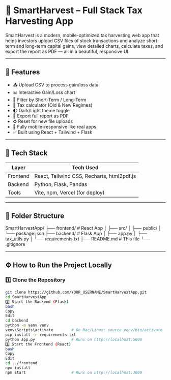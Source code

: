 # 🌾 SmartHarvest – Full Stack Tax Harvesting App

SmartHarvest is a modern, mobile-optimized tax harvesting web app that helps investors upload CSV files of stock transactions and analyze short-term and long-term capital gains, view detailed charts, calculate taxes, and export the report as PDF — all in a beautiful, responsive UI.

---

## 🚀 Features

- 📤 Upload CSV to process gain/loss data
- 📊 Interactive Gain/Loss chart
- 🎯 Filter by Short-Term / Long-Term
- 💸 Tax calculator (Old & New Regimes)
- 🌓 Dark/Light theme toggle
- 📄 Export full report as PDF
- ♻️ Reset for new file uploads
- 📱 Fully mobile-responsive like real apps
- ✅ Built using React + Tailwind + Flask

---

## 🧱 Tech Stack

| Layer     | Tech Used                    |
|-----------|------------------------------|
| Frontend  | React, Tailwind CSS, Recharts, html2pdf.js |
| Backend   | Python, Flask, Pandas         |
| Tools     | Vite, npm, Vercel (for deploy) |

---

## 📁 Folder Structure

SmartHarvestApp/
├── frontend/ # React App
│ ├── src/
│ ├── public/
│ └── package.json
├── backend/ # Flask App
│ ├── app.py
│ ├── tax_utils.py
│ └── requirements.txt
├── README.md # This file
└── .gitignore


---

## ⚙️ How to Run the Project Locally

### 1️⃣ Clone the Repository

```bash
git clone https://github.com/YOUR_USERNAME/SmartHarvestApp.git
cd SmartHarvestApp
2️⃣ Start the Backend (Flask)
bash
Copy
Edit
cd backend
python -m venv venv
venv\Scripts\activate        # On Mac/Linux: source venv/bin/activate
pip install -r requirements.txt
python app.py                # Runs on http://localhost:5000
3️⃣ Start the Frontend (React)
bash
Copy
Edit
cd ../frontend
npm install
npm start                    # Runs on http://localhost:3000